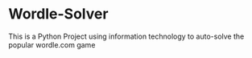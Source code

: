 # Wordle-Solver
This is a Python Project using information technology to auto-solve the popular wordle.com game
